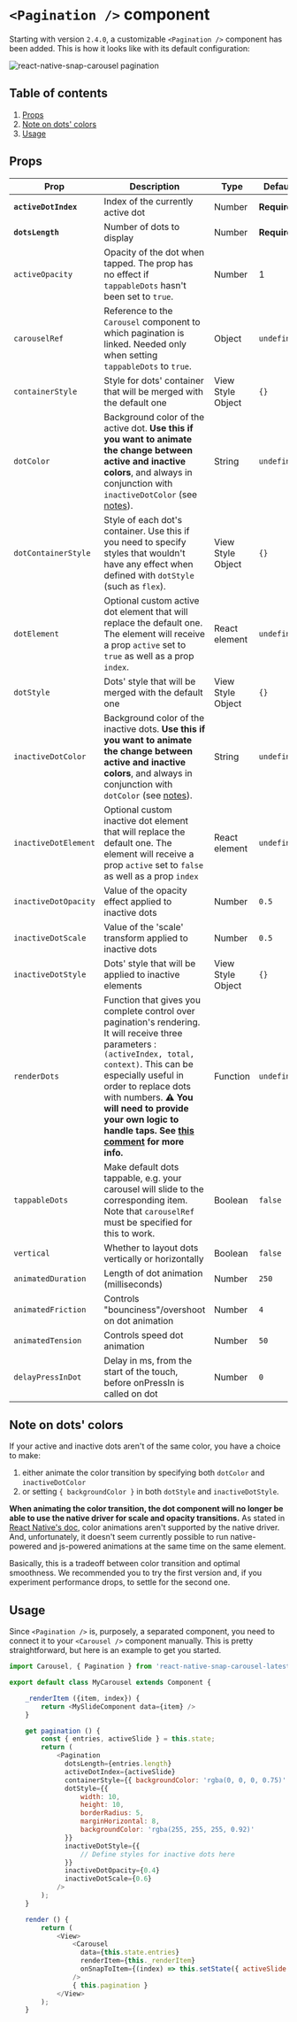# `<Pagination />` component

Starting with version `2.4.0`, a customizable `<Pagination />` component has been added. This is how it looks like with its default configuration:

![react-native-snap-carousel pagination](https://i.imgur.com/FLQcGGL.gif)

## Table of contents

1. [Props](#props)
1. [Note on dots' colors](#note-on-dots-colors)
1. [Usage](#usage)

## Props

Prop | Description | Type | Default
------ | ------ | ------ | ------
**`activeDotIndex`** | Index of the currently active dot | Number | **Required**
**`dotsLength`** | Number of dots to display | Number | **Required**
`activeOpacity` | Opacity of the dot when tapped. The prop has no effect if `tappableDots` hasn't been set to `true`. | Number | 1
`carouselRef` | Reference to the `Carousel` component to which pagination is linked. Needed only when setting `tappableDots` to `true`. | Object | `undefined`
`containerStyle` | Style for dots' container that will be merged with the default one | View Style Object | `{}`
`dotColor` | Background color of the active dot. **Use this if you want to animate the change between active and inactive colors**, and always in conjunction with `inactiveDotColor` (see [notes](#dots-colors)). | String | `undefined`
`dotContainerStyle` | Style of each dot's container. Use this if you need to specify styles that wouldn't have any effect when defined with `dotStyle` (such as `flex`). | View Style Object | `{}`
`dotElement` | Optional custom active dot element that will replace the default one. The element will receive a prop `active` set to `true` as well as a prop `index`. | React element | `undefined`
`dotStyle` | Dots' style that will be merged with the default one | View Style Object | `{}`
`inactiveDotColor` | Background color of the inactive dots. **Use this if you want to animate the change between active and inactive colors**, and always in conjunction with `dotColor` (see [notes](#dots-colors)). | String | `undefined`
`inactiveDotElement` | Optional custom inactive dot element that will replace the default one. The element will receive a prop `active` set to `false` as well as a prop `index` | React element | `undefined`
`inactiveDotOpacity` | Value of the opacity effect applied to inactive dots | Number | `0.5`
`inactiveDotScale` | Value of the 'scale' transform applied to inactive dots | Number | `0.5`
`inactiveDotStyle` | Dots' style that will be applied to inactive elements | View Style Object | `{}`
`renderDots` | Function that gives you complete control over pagination's rendering. It will receive three parameters : `(activeIndex, total, context)`. This can be especially useful in order to replace dots with numbers. **:warning: You will need to provide your own logic to handle taps. See [this comment](https://github.com/meliorence/react-native-snap-carousel/issues/273#issuecomment-368295203) for more info.** | Function | `undefined`
`tappableDots` | Make default dots tappable, e.g. your carousel will slide to the corresponding item. Note that `carouselRef` must be specified for this to work. | Boolean | `false`
`vertical` | Whether to layout dots vertically or horizontally | Boolean | `false`
`animatedDuration` | Length of dot animation (milliseconds) | Number | `250`
`animatedFriction` | Controls "bounciness"/overshoot on dot animation | Number | `4`
`animatedTension` | Controls speed dot animation | Number | `50`
`delayPressInDot` | Delay in ms, from the start of the touch, before onPressIn is called on dot | Number | `0`

## Note on dots' colors
If your active and inactive dots aren't of the same color, you have a choice to make:
1. either animate the color transition by specifying both `dotColor` and `inactiveDotColor`
1. or setting `{ backgroundColor }` in both `dotStyle` and `inactiveDotStyle`.

**When animating the color transition, the dot component will no longer be able to use the native driver for scale and opacity transitions.** As stated in [React Native's doc](https://facebook.github.io/react-native/docs/animations.html#caveats), color animations aren't supported by the native driver. And, unfortunately, it doesn't seem currently possible to run native-powered and js-powered animations at the same time on the same element.

Basically, this is a tradeoff between color transition and optimal smoothness. We recommended you to try the first version and, if you experiment performance drops, to settle for the second one.

## Usage

Since `<Pagination />` is, purposely, a separated component, you need to connect it to your `<Carousel />` component manually. This is pretty straightforward, but here is an example to get you started.

```javascript
import Carousel, { Pagination } from 'react-native-snap-carousel-latest';

export default class MyCarousel extends Component {

    _renderItem ({item, index}) {
        return <MySlideComponent data={item} />
    }

    get pagination () {
        const { entries, activeSlide } = this.state;
        return (
            <Pagination
              dotsLength={entries.length}
              activeDotIndex={activeSlide}
              containerStyle={{ backgroundColor: 'rgba(0, 0, 0, 0.75)' }}
              dotStyle={{
                  width: 10,
                  height: 10,
                  borderRadius: 5,
                  marginHorizontal: 8,
                  backgroundColor: 'rgba(255, 255, 255, 0.92)'
              }}
              inactiveDotStyle={{
                  // Define styles for inactive dots here
              }}
              inactiveDotOpacity={0.4}
              inactiveDotScale={0.6}
            />
        );
    }

    render () {
        return (
            <View>
                <Carousel
                  data={this.state.entries}
                  renderItem={this._renderItem}
                  onSnapToItem={(index) => this.setState({ activeSlide: index }) }
                />
                { this.pagination }
            </View>
        );
    }
```

